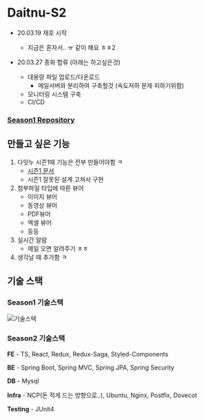 # Daitnu-S2

- 20.03.19 재호 시작

  - 지금은 혼자서.. ㅠ 같이 해요 ㅎㅎ2

- 20.03.27 종화 합류 (아래는 하고싶은것)
  - 대용량 파일 업로드/다운로드
    - 메일서버와 분리하여 구축할것 (속도저하 문제 피하기위함)
  - 모니터링 시스템 구축
  - CI/CD

### [Season1 Repository](https://github.com/connect-foundation/2019-06)

## 만들고 싶은 기능

1. 다잇누 시즌1때 기능은 전부 만들어야함 ㅋ
   - [시즌1 문서](https://docs.google.com/spreadsheets/d/18ZN7nae42eTuZcYPfB8H5yR_VzxCTVyE8_JS-o5YuTM/edit?usp=sharing)
   - 시즌1 잘못된 설계 고쳐서 구현
2. 첨부파일 타입에 따른 뷰어
   - 이미지 뷰어
   - 동영상 뷰어
   - PDF뷰어
   - 엑셀 뷰어
   - 등등
3. 실시간 알람
   - 메일 오면 알려주기 ㅎㅎ
4. 생각날 때 추가함 ㅋ

## 기술 스택

### Season1 기술스택

![기술스택](https://user-images.githubusercontent.com/33617083/71553794-c2afa100-2a58-11ea-9576-a216552105e3.PNG)

### Season2 기술스택

**FE** - TS, React, Redux, Redux-Saga, Styled-Components

**BE** - Spring Boot, Spring MVC, Spring JPA, Spring Security

**DB** - Mysql

**Infra** - NCP(돈 적게 드는 방향으로..), Ubuntu, Nginx, Postfix, Dovecot

**Testing** - JUnit4
